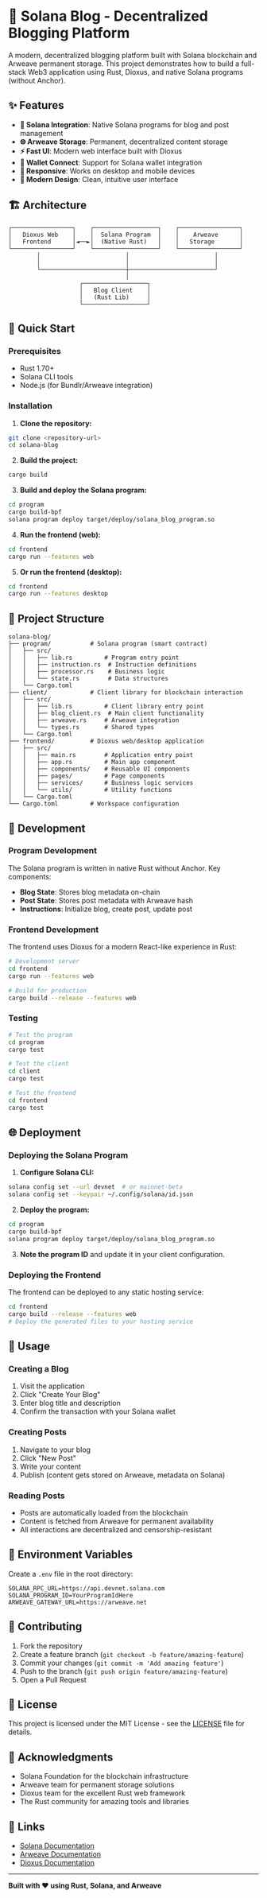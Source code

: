 # 🌟 Solana Blog - Decentralized Blogging Platform

A modern, decentralized blogging platform built with Solana blockchain and Arweave permanent storage. This project demonstrates how to build a full-stack Web3 application using Rust, Dioxus, and native Solana programs (without Anchor).

## ✨ Features

- **🔗 Solana Integration**: Native Solana programs for blog and post management
- **🌐 Arweave Storage**: Permanent, decentralized content storage
- **⚡ Fast UI**: Modern web interface built with Dioxus
- **🔐 Wallet Connect**: Support for Solana wallet integration
- **📱 Responsive**: Works on desktop and mobile devices
- **🎨 Modern Design**: Clean, intuitive user interface

## 🏗️ Architecture

```
┌─────────────────┐    ┌──────────────────┐    ┌─────────────────┐
│   Dioxus Web    │    │  Solana Program  │    │    Arweave      │
│   Frontend      │◄──►│  (Native Rust)   │    │   Storage       │
└─────────────────┘    └──────────────────┘    └─────────────────┘
        │                        │                        │
        │                        │                        │
        └────────────────────────┼────────────────────────┘
                                 │
                    ┌──────────────────┐
                    │   Blog Client    │
                    │   (Rust Lib)     │
                    └──────────────────┘
```

## 🚀 Quick Start

### Prerequisites

- Rust 1.70+
- Solana CLI tools
- Node.js (for Bundlr/Arweave integration)

### Installation

1. **Clone the repository:**
```bash
git clone <repository-url>
cd solana-blog
```

2. **Build the project:**
```bash
cargo build
```

3. **Build and deploy the Solana program:**
```bash
cd program
cargo build-bpf
solana program deploy target/deploy/solana_blog_program.so
```

4. **Run the frontend (web):**
```bash
cd frontend
cargo run --features web
```

5. **Or run the frontend (desktop):**
```bash
cd frontend
cargo run --features desktop
```

## 📁 Project Structure

```
solana-blog/
├── program/           # Solana program (smart contract)
│   ├── src/
│   │   ├── lib.rs         # Program entry point
│   │   ├── instruction.rs  # Instruction definitions
│   │   ├── processor.rs    # Business logic
│   │   └── state.rs        # Data structures
│   └── Cargo.toml
├── client/            # Client library for blockchain interaction
│   ├── src/
│   │   ├── lib.rs         # Client library entry point
│   │   ├── blog_client.rs  # Main client functionality
│   │   ├── arweave.rs     # Arweave integration
│   │   └── types.rs       # Shared types
│   └── Cargo.toml
├── frontend/          # Dioxus web/desktop application
│   ├── src/
│   │   ├── main.rs        # Application entry point
│   │   ├── app.rs         # Main app component
│   │   ├── components/    # Reusable UI components
│   │   ├── pages/         # Page components
│   │   ├── services/      # Business logic services
│   │   └── utils/         # Utility functions
│   └── Cargo.toml
└── Cargo.toml         # Workspace configuration
```

## 🔧 Development

### Program Development

The Solana program is written in native Rust without Anchor. Key components:

- **Blog State**: Stores blog metadata on-chain
- **Post State**: Stores post metadata with Arweave hash
- **Instructions**: Initialize blog, create post, update post

### Frontend Development

The frontend uses Dioxus for a modern React-like experience in Rust:

```bash
# Development server
cd frontend
cargo run --features web

# Build for production
cargo build --release --features web
```

### Testing

```bash
# Test the program
cd program
cargo test

# Test the client
cd client
cargo test

# Test the frontend
cd frontend
cargo test
```

## 🌐 Deployment

### Deploying the Solana Program

1. **Configure Solana CLI:**
```bash
solana config set --url devnet  # or mainnet-beta
solana config set --keypair ~/.config/solana/id.json
```

2. **Deploy the program:**
```bash
cd program
cargo build-bpf
solana program deploy target/deploy/solana_blog_program.so
```

3. **Note the program ID** and update it in your client configuration.

### Deploying the Frontend

The frontend can be deployed to any static hosting service:

```bash
cd frontend
cargo build --release --features web
# Deploy the generated files to your hosting service
```

## 📝 Usage

### Creating a Blog

1. Visit the application
2. Click "Create Your Blog"
3. Enter blog title and description
4. Confirm the transaction with your Solana wallet

### Creating Posts

1. Navigate to your blog
2. Click "New Post"
3. Write your content
4. Publish (content gets stored on Arweave, metadata on Solana)

### Reading Posts

- Posts are automatically loaded from the blockchain
- Content is fetched from Arweave for permanent availability
- All interactions are decentralized and censorship-resistant

## 🔑 Environment Variables

Create a `.env` file in the root directory:

```env
SOLANA_RPC_URL=https://api.devnet.solana.com
SOLANA_PROGRAM_ID=YourProgramIdHere
ARWEAVE_GATEWAY_URL=https://arweave.net
```

## 🤝 Contributing

1. Fork the repository
2. Create a feature branch (`git checkout -b feature/amazing-feature`)
3. Commit your changes (`git commit -m 'Add amazing feature'`)
4. Push to the branch (`git push origin feature/amazing-feature`)
5. Open a Pull Request

## 📜 License

This project is licensed under the MIT License - see the [LICENSE](LICENSE) file for details.

## 🙏 Acknowledgments

- Solana Foundation for the blockchain infrastructure
- Arweave team for permanent storage solutions
- Dioxus team for the excellent Rust web framework
- The Rust community for amazing tools and libraries

## 🔗 Links

- [Solana Documentation](https://docs.solana.com/)
- [Arweave Documentation](https://docs.arweave.org/)
- [Dioxus Documentation](https://dioxuslabs.com/)

---

**Built with ❤️ using Rust, Solana, and Arweave** 